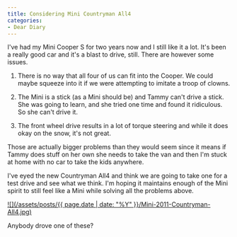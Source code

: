 ```yaml
---
title: Considering Mini Countryman All4
categories:
- Dear Diary
---
```


I've had my Mini Cooper S for two years now and I still like it a lot. It's been a really good car and it's a blast to drive, still. There are however some issues.



  1. There is no way that all four of us can fit into the Cooper. We could maybe squeeze into it if we were attempting to imitate a troop of clowns.


  2. The Mini is a stick (as a Mini should be) and Tammy can't drive a stick. She was going to learn, and she tried one time and found it ridiculous. So she can't drive it.


  3. The front wheel drive results in a lot of torque steering and while it does okay on the snow, it's not great.

Those are actually bigger problems than they would seem since it means if Tammy does stuff on her own she needs to take the van and then I'm stuck at home with no car to take the kids anywhere.

I've eyed the new Countryman All4 and think we are going to take one for a test drive and see what we think. I'm hoping it maintains enough of the Mini spirit to still feel like a Mini while solving all the problems above.

[![](/assets/posts/{{ page.date | date: "%Y" }}/Mini-2011-Countryman-All4.jpg)](http://thingelstad.com/s/considering-mini-countryman-all4/mini-2011-countryman-all4/img)

Anybody drove one of these?
